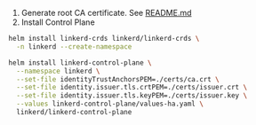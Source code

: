 

1. Generate root CA certificate.  See [README.md](certs/README.md)
2. Install Control Plane

```bash
helm install linkerd-crds linkerd/linkerd-crds \
  -n linkerd --create-namespace

helm install linkerd-control-plane \
  --namespace linkerd \
  --set-file identityTrustAnchorsPEM=./certs/ca.crt \
  --set-file identity.issuer.tls.crtPEM=./certs/issuer.crt \
  --set-file identity.issuer.tls.keyPEM=./certs/issuer.key \
  --values linkerd-control-plane/values-ha.yaml \
  linkerd/linkerd-control-plane
```